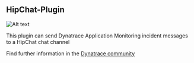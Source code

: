 ## HipChat-Plugin
![Alt text](https://raw.githubusercontent.com/dynaTrace/HipChat-Plugin/master/images_community/HipChat.jpg)

This plugin can send Dynatrace Application Monitoring incident messages to a HipChat chat channel

Find further information in the [Dynatrace community](https://community.dynatrace.com/community/display/DL/HipChat+Incident+Message+Plugin)
